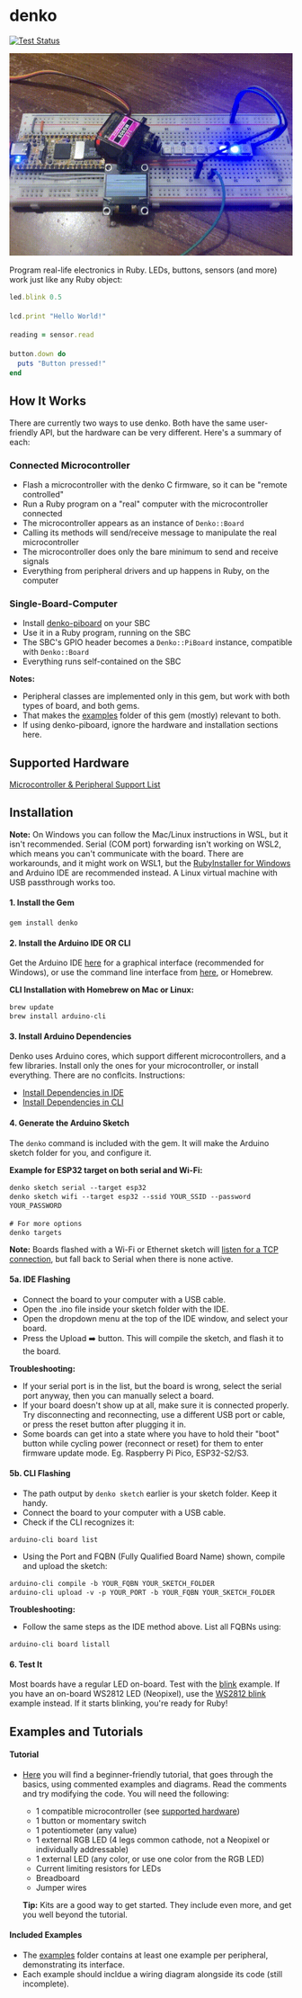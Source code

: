 # denko
[![Test Status](https://github.com/denko-rb/denko/actions/workflows/ruby.yml/badge.svg)](https://github.com/denko-rb/denko/actions/workflows/ruby.yml)

<img src="images/demo.gif" width="540" height="360" alt="Milk-V mruby GPIO demo">

Program real-life electronics in Ruby. LEDs, buttons, sensors (and more) work just like any Ruby object:

```ruby
led.blink 0.5

lcd.print "Hello World!"

reading = sensor.read

button.down do
  puts "Button pressed!"
end
```

## How It Works

There are currently two ways to use denko. Both have the same user-friendly API, but the hardware can be very different. Here's a summary of each:

### Connected Microcontroller
- Flash a microcontroller with the denko C firmware, so it can be "remote controlled"
- Run a Ruby program on a "real" computer with the microcontroller connected
- The microcontroller appears as an instance of `Denko::Board`
- Calling its methods will send/receive message to manipulate the real microcontroller
- The microcontroller does only the bare minimum to send and receive signals
- Everything from peripheral drivers and up happens in Ruby, on the computer

### Single-Board-Computer
- Install [denko-piboard](https://github.com/denko-rb/denko-piboard) on your SBC
- Use it in a Ruby program, running on the SBC
- The SBC's GPIO header becomes a `Denko::PiBoard` instance, compatible with `Denko::Board`
- Everything runs self-contained on the SBC

**Notes:**
- Peripheral classes are implemented only in this gem, but work with both types of board, and both gems.
- That makes the [examples](examples) folder of this gem (mostly) relevant to both.
- If using denko-piboard, ignore the hardware and installation sections here.

## Supported Hardware

[Microcontroller & Peripheral Support List](HARDWARE.md)

## Installation

**Note:** On Windows you can follow the Mac/Linux instructions in WSL, but it isn't recommended. Serial (COM port) forwarding isn't working on WSL2, which means you can't communicate with the board. There are workarounds, and it might work on WSL1, but the [RubyInstaller for Windows](https://rubyinstaller.org/) and Arduino IDE are recommended instead. A Linux virtual machine with USB passthrough works too.

#### 1. Install the Gem

```console
gem install denko
```

#### 2. Install the Arduino IDE OR CLI

Get the Arduino IDE [here](http://arduino.cc/en/Main/Software) for a graphical interface (recommended for Windows), or use the command line interface from [here](https://github.com/arduino/arduino-cli/releases), or Homebrew.

**CLI Installation with Homebrew on Mac or Linux:**

```console
brew update
brew install arduino-cli
```

#### 3. Install Arduino Dependencies

Denko uses Arduino cores, which support different microcontrollers, and a few libraries. Install only the ones for your microcontroller, or install everything. There are no conflcits. Instructions:

- [Install Dependencies in IDE](DEPS_IDE.md)
- [Install Dependencies in CLI](DEPS_CLI.md)

#### 4. Generate the Arduino Sketch

The `denko` command is included with the gem. It will make the Arduino sketch folder for you, and configure it.

**Example for ESP32 target on both serial and Wi-Fi:**

```console
denko sketch serial --target esp32
denko sketch wifi --target esp32 --ssid YOUR_SSID --password YOUR_PASSWORD

# For more options
denko targets
```

**Note:** Boards flashed with a Wi-Fi or Ethernet sketch will [listen for a TCP connection](examples/connection/tcp.rb), but fall back to Serial when there is none active.

#### 5a. IDE Flashing

- Connect the board to your computer with a USB cable.
- Open the .ino file inside your sketch folder with the IDE.
- Open the dropdown menu at the top of the IDE window, and select your board.
- Press the Upload :arrow_right: button. This will compile the sketch, and flash it to the board.

**Troubleshooting:**

- If your serial port is in the list, but the board is wrong, select the serial port anyway, then you can manually select a board.
- If your board doesn't show up at all, make sure it is connected properly. Try disconnecting and reconnecting, use a different USB port or cable, or press the reset button after plugging it in.
- Some boards can get into a state where you have to hold their "boot" button while cycling power (reconnect or reset) for them to enter firmware update mode. Eg. Raspberry Pi Pico, ESP32-S2/S3.

#### 5b. CLI Flashing

- The path output by `denko sketch` earlier is your sketch folder. Keep it handy.
- Connect the board to your computer with a USB cable.
- Check if the CLI recognizes it:

```console
arduino-cli board list
```

- Using the Port and FQBN (Fully Qualified Board Name) shown, compile and upload the sketch:

```console
arduino-cli compile -b YOUR_FQBN YOUR_SKETCH_FOLDER
arduino-cli upload -v -p YOUR_PORT -b YOUR_FQBN YOUR_SKETCH_FOLDER
```

**Troubleshooting:**

- Follow the same steps as the IDE method above. List all FQBNs using:

```console
arduino-cli board listall
```

#### 6. Test It

Most boards have a regular LED on-board. Test with the [blink](examples/led/builtin_blink.rb) example. If you have an on-board WS2812 LED (Neopixel), use the [WS2812 blink](examples/led/ws2812_builtin_blink.rb) example instead. If it starts blinking, you're ready for Ruby!

## Examples and Tutorials

#### Tutorial

- [Here](tutorial) you will find a beginner-friendly tutorial, that goes through the basics, using commented examples and diagrams. Read the comments and try modifying the code. You will need the following:
  - 1 compatible microcontroller (see [supported hardware](HARDWARE.md))
  - 1 button or momentary switch
  - 1 potentiometer (any value)
  - 1 external RGB LED (4 legs common cathode, not a Neopixel or individually addressable)
  - 1 external LED (any color, or use one color from the RGB LED)
  - Current limiting resistors for LEDs
  - Breadboard
  - Jumper wires

  **Tip:** Kits are a good way to get started. They include even more, and get you well beyond the tutorial.

#### Included Examples

- The [examples](examples) folder contains at least one example per peripheral, demonstrating its interface.
- Each example should incldue a wiring diagram alongside its code (still incomplete).
